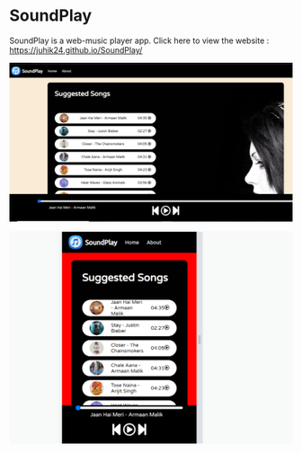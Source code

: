 # SoundPlay

SoundPlay is a web-music player app. Click here to view the website : https://juhik24.github.io/SoundPlay/

![alt text](img1.png)

![alt text](img2.png)
